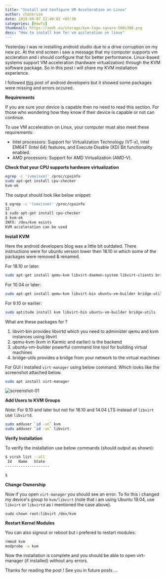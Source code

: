 ```yaml
---
title: "Install and Configure VM Acceleration on Linux"
author: chankruze
date: 2019-09-07 22:49:02 +05:30
categories: [HowTo]
thumbnail: https://zedt.eu/storage/kvm-logo-square-500x300.png
desc: "How to install kvm for vm accleration on linux"
---
```

Yesterday i was re installing android studio due to a drive corruption on my new pc. At the end screen i saw a message that my computer supports vm accleration and i should configure that for better performance. Linux-based systems support VM acceleration (hardware virtualization) through the KVM software package. So in this post i will share my KVM installation experience.

I followed [this](https://developer.android.com/studio/run/emulator-acceleration?utm_source=android-studio#vm-linux) post of android developers but it showed some packages were missing and errors occured.

**Requirements**

If you are sure your device is capable then no need to read this section. For those who wondering how they know if their device is capable or not can continue.

To use VM acceleration on Linux, your computer must also meet these requirements:
- Intel processors: Support for Virtualization Technology (VT-x), Intel EM64T (Intel 64) features, and Execute Disable (XD) Bit functionality enabled.
- AMD processors: Support for AMD Virtualization (AMD-V).

**Check that your CPU supports hardware virtualization**

```bash
egrep -c '(vmx|svm)' /proc/cpuinfo
sudo apt-get install cpu-checker
kvm-ok
```

The output should look like below snippet:

```bash
$ egrep -c '(vmx|svm)' /proc/cpuinfo
12
$ sudo apt-get install cpu-checker
$ kvm-ok
INFO: /dev/kvm exists
KVM acceleration can be used
```

**Install KVM**

Here the android developers blog was a little bit outdated. There instructions were for ubuntu version lower then 18.10 in which some of the packages were removed & renamed.

For 18.10 or later:

```bash
sudo apt-get install qemu-kvm libvirt-daemon-system libvirt-clients bridge-utils
```

For 10.04 or later:

```bash
sudo apt-get install qemu-kvm libvirt-bin ubuntu-vm-builder bridge-utils
```

For 9.10 or earlier:

```bash
sudo aptitude install kvm libvirt-bin ubuntu-vm-builder bridge-utils
```

What are these packages for ?

1. libvirt-bin provides libvirtd which you need to administer qemu and kvm instances using libvirt
1. qemu-kvm (kvm in Karmic and earlier) is the backend
1. ubuntu-vm-builder powerful command line tool for building virtual machines
1. bridge-utils provides a bridge from your network to the virtual machines

For GUI i installed `virt-manager` using below command. Which looks like the screenshot attached below.

```bash
sudo apt install virt-manager
```

![screenshot-01](https://res.cloudinary.com/chankruze/image/upload/v1567939535/blog/kvm/Screenshot_from_2019-09-07_23-33-38.png)

**Add Users to KVM Groups**

_Note:_ For 9.10 and later but not for 18.10 and 14.04 LTS instead of `libvirt` use `libvirtd`.

```bash
sudo adduser `id -un` kvm
sudo adduser `id -un` libvirt
```

**Verify Installation**

To verify the installation use below commands (should output as shown):

```bash
$ virsh list --all
 Id   Name   State
--------------------

$
```

**Change Ownership**

Now if you open `virt-manager` you should see an error. To fix this i changed my device's group to `kvm/libvirt` (note that i am using Ubuntu 19.04, use `libvirt` or `libvirtd` as i mentioned the case above).

```
sudo chown root:libvirt /dev/kvm
```

**Restart Kernel Modules**

You can also signout or reboot but i prefered to restart modules:

```bash
rmmod kvm
modprobe -a kvm
```

Now the installation is complete and you should be able to open virt-manager (if installed) without any errors.

Thanks for reading the post ! See you in future posts ...